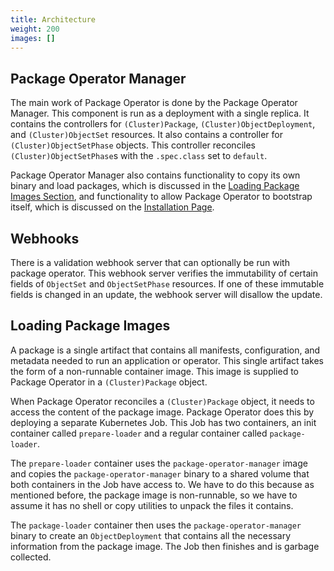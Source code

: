 ```yaml
---
title: Architecture
weight: 200
images: []
---
```


## Package Operator Manager

The main work of Package Operator is done by the Package Operator Manager. This component is run as a deployment
with a single replica. It contains the controllers for `(Cluster)Package`, `(Cluster)ObjectDeployment`, and
`(Cluster)ObjectSet` resources. It also contains a controller for `(Cluster)ObjectSetPhase` objects. This controller
reconciles `(Cluster)ObjectSetPhase`s with the `.spec.class` set to `default`.

Package Operator Manager also contains functionality to copy its own binary and load packages, which is discussed
in the [Loading Package Images Section](#loading-package-images), and functionality to allow Package Operator to
bootstrap itself, which is discussed on the [Installation Page](/docs/getting_started/installation#via_package_operator).

## Webhooks

There is a validation webhook server that can optionally be run with package operator. This webhook
server verifies the immutability of certain fields of `ObjectSet` and `ObjectSetPhase` resources.
If one of these immutable fields is changed in an update, the webhook server will disallow the update.

## Loading Package Images

A package is a single artifact that contains all manifests, configuration, and metadata needed to run an
application or operator. This single artifact takes the form of a non-runnable container image. This
image is supplied to Package Operator in a `(Cluster)Package` object.

When Package Operator reconciles a `(Cluster)Package` object, it needs to access the content of the package image.
Package Operator does this by deploying a separate Kubernetes Job. This Job has two containers, an init container
called `prepare-loader` and a regular container called `package-loader`.

The `prepare-loader` container uses the `package-operator-manager` image and copies the `package-operator-manager` binary to a shared
volume that both containers in the Job have access to. We have to do this because as mentioned before, the package
image is non-runnable, so we have to assume it has no shell or copy utilities to unpack the files it contains.

The `package-loader` container then uses the `package-operator-manager` binary to create an `ObjectDeployment`
that contains all the necessary information from the package image. The Job then finishes and is garbage collected.

